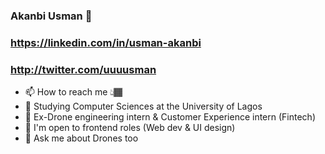 ### Akanbi Usman 👋
### https://linkedin.com/in/usman-akanbi
### http://twitter.com/uuuusman

- 📫 How to reach me 👆🏾
- 🔭 Studying Computer Sciences at the University of Lagos
- 🌱 Ex-Drone engineering intern & Customer Experience intern (Fintech)
- 👯 I'm open to frontend roles (Web dev & UI design)
- 💬 Ask me about Drones too
